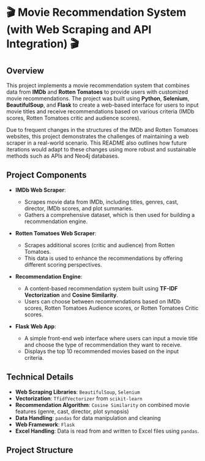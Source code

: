# 🎬 Movie Recommendation System (with Web Scraping and API Integration) 🎬

## Overview
This project implements a movie recommendation system that combines data from **IMDb** and **Rotten Tomatoes** to provide users with customized movie recommendations. The project was built using **Python**, **Selenium**, **BeautifulSoup**, and **Flask** to create a web-based interface for users to input movie titles and receive recommendations based on various criteria (IMDb scores, Rotten Tomatoes critic and audience scores).

Due to frequent changes in the structures of the IMDb and Rotten Tomatoes websites, this project demonstrates the challenges of maintaining a web scraper in a real-world scenario. This README also outlines how future iterations would adapt to these changes using more robust and sustainable methods such as APIs and Neo4j databases.

## Project Components

- **IMDb Web Scraper**:
  - Scrapes movie data from IMDb, including titles, genres, cast, director, IMDb scores, and plot summaries.
  - Gathers a comprehensive dataset, which is then used for building a recommendation engine.

- **Rotten Tomatoes Web Scraper**:
  - Scrapes additional scores (critic and audience) from Rotten Tomatoes.
  - This data is used to enhance the recommendations by offering different scoring perspectives.

- **Recommendation Engine**:
  - A content-based recommendation system built using **TF-IDF Vectorization** and **Cosine Similarity**.
  - Users can choose between recommendations based on IMDb scores, Rotten Tomatoes Audience scores, or Rotten Tomatoes Critic scores.

- **Flask Web App**:
  - A simple front-end web interface where users can input a movie title and choose the type of recommendation they want to receive.
  - Displays the top 10 recommended movies based on the input criteria.

## Technical Details

- **Web Scraping Libraries**: `BeautifulSoup`, `Selenium`
- **Vectorization**: `TfidfVectorizer` from `scikit-learn`
- **Recommendation Algorithm**: `Cosine Similarity` on combined movie features (genre, cast, director, plot synopsis)
- **Data Handling**: `pandas` for data manipulation and cleaning
- **Web Framework**: `Flask`
- **Excel Handling**: Data is read from and written to Excel files using `pandas`.

## Project Structure


